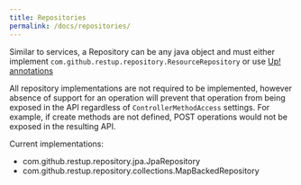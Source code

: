 ```yaml
---
title: Repositories
permalink: /docs/repositories/
---
```


Similar to services, a Repository can be any java object and must either implement `com.github.restup.repository.ResourceRepository` or use [Up! annotations]({{site.baseurl}}/docs/annotations/#operation-tag-annotations)

All repository implementations are not required to be implemented, however absence of support for an operation will prevent that operation from being exposed in the API regardless of `ControllerMethodAccess` settings.  For example, if create methods are not defined, POST operations would not be exposed in the resulting API.

Current implementations:
- com.github.restup.repository.jpa.JpaRepository
- com.github.restup.repository.collections.MapBackedRepository